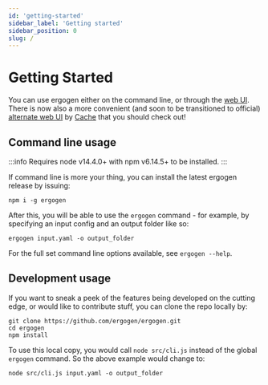 ```yaml
---
id: 'getting-started'
sidebar_label: 'Getting started'
sidebar_position: 0
slug: /
---
```


# Getting Started

You can use ergogen either on the command line, or through the [web UI](https://ergogen.xyz/).
There is now also a more convenient (and soon to be transitioned to official) [alternate web UI](https://ergogen.cache.works/) by [Cache](https://github.com/MvEerd) that you should check out!

## Command line usage

:::info
Requires node v14.4.0+ with npm v6.14.5+ to be installed.
:::

If command line is more your thing, you can install the latest ergogen release by issuing:

```shell
npm i -g ergogen
```

After this, you will be able to use the `ergogen` command - for example, by specifying an input config and an output folder like so:

```shell
ergogen input.yaml -o output_folder
```

For the full set command line options available, see `ergogen --help`.

## Development usage

If you want to sneak a peek of the features being developed on the cutting edge, or would like to contribute stuff, you can clone the repo locally by:

```shell
git clone https://github.com/ergogen/ergogen.git
cd ergogen
npm install
```

To use this local copy, you would call `node src/cli.js` instead of the global `ergogen` command.
So the above example would change to:

```
node src/cli.js input.yaml -o output_folder
```
